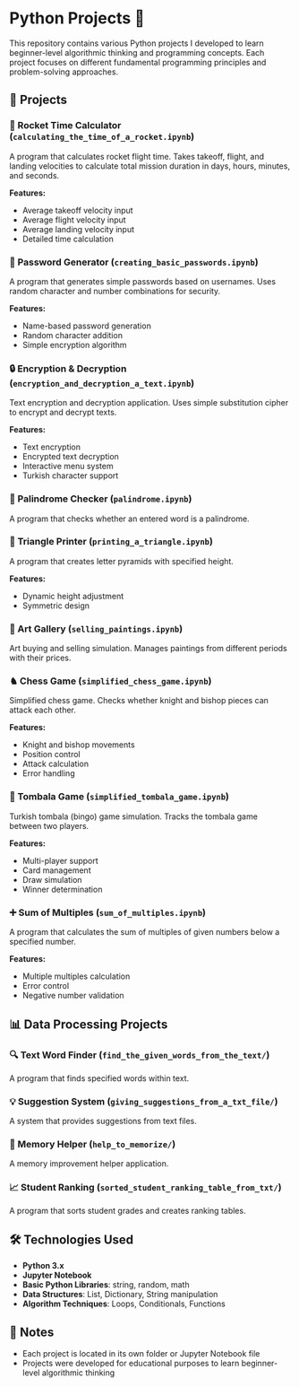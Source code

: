 # Python Projects 🐍

This repository contains various Python projects I developed to learn beginner-level algorithmic thinking and programming concepts. Each project focuses on different fundamental programming principles and problem-solving approaches.

## 📁 Projects

### 🚀 Rocket Time Calculator (`calculating_the_time_of_a_rocket.ipynb`)
A program that calculates rocket flight time. Takes takeoff, flight, and landing velocities to calculate total mission duration in days, hours, minutes, and seconds.

**Features:**
- Average takeoff velocity input
- Average flight velocity input  
- Average landing velocity input
- Detailed time calculation

### 🔐 Password Generator (`creating_basic_passwords.ipynb`)
A program that generates simple passwords based on usernames. Uses random character and number combinations for security.

**Features:**
- Name-based password generation
- Random character addition
- Simple encryption algorithm

### 🔒 Encryption & Decryption (`encryption_and_decryption_a_text.ipynb`)
Text encryption and decryption application. Uses simple substitution cipher to encrypt and decrypt texts.

**Features:**
- Text encryption
- Encrypted text decryption
- Interactive menu system
- Turkish character support

### 🔄 Palindrome Checker (`palindrome.ipynb`)
A program that checks whether an entered word is a palindrome.


### 🔺 Triangle Printer (`printing_a_triangle.ipynb`)
A program that creates letter pyramids with specified height.

**Features:**
- Dynamic height adjustment
- Symmetric design

### 🎨 Art Gallery (`selling_paintings.ipynb`)
Art buying and selling simulation. Manages paintings from different periods with their prices.

### ♞ Chess Game (`simplified_chess_game.ipynb`)
Simplified chess game. Checks whether knight and bishop pieces can attack each other.

**Features:**
- Knight and bishop movements
- Position control
- Attack calculation
- Error handling

### 🎯 Tombala Game (`simplified_tombala_game.ipynb`)
Turkish tombala (bingo) game simulation. Tracks the tombala game between two players.

**Features:**
- Multi-player support
- Card management
- Draw simulation
- Winner determination

### ➕ Sum of Multiples (`sum_of_multiples.ipynb`)
A program that calculates the sum of multiples of given numbers below a specified number.

**Features:**
- Multiple multiples calculation
- Error control
- Negative number validation

## 📊 Data Processing Projects

### 🔍 Text Word Finder (`find_the_given_words_from_the_text/`)
A program that finds specified words within text.

### 💡 Suggestion System (`giving_suggestions_from_a_txt_file/`)
A system that provides suggestions from text files.

### 🧠 Memory Helper (`help_to_memorize/`)
A memory improvement helper application.

### 📈 Student Ranking (`sorted_student_ranking_table_from_txt/`)
A program that sorts student grades and creates ranking tables.

## 🛠️ Technologies Used

- **Python 3.x**
- **Jupyter Notebook**
- **Basic Python Libraries**: string, random, math
- **Data Structures**: List, Dictionary, String manipulation
- **Algorithm Techniques**: Loops, Conditionals, Functions

## 📝 Notes

- Each project is located in its own folder or Jupyter Notebook file
- Projects were developed for educational purposes to learn beginner-level algorithmic thinking
